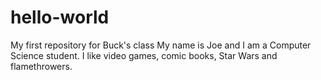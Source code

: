 # hello-world
My first repository for Buck's class
My name is Joe and I am a Computer Science student.  I like video games, comic books, Star Wars and flamethrowers.
